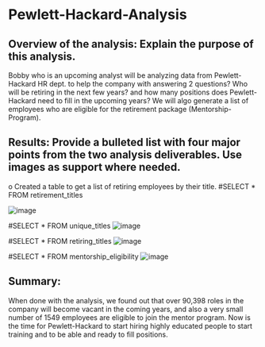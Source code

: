 # Pewlett-Hackard-Analysis

## Overview of the analysis: Explain the purpose of this analysis.

Bobby who is an upcoming analyst will be analyzing data from Pewlett-Hackard HR dept. to help the company with answering 2 questions?  Who will be retiring in the next few years?
and how many positions does Pewlett-Hackard need to fill in the upcoming years?  We will algo generate a list of employees who are eligible for the retirement package (Mentorship-
Program).

## Results: Provide a bulleted list with four major points from the two analysis deliverables. Use images as support where needed.

o	Created a table to get a list of retiring employees by their title.
#SELECT * FROM retirement_titles

![image](https://user-images.githubusercontent.com/94503395/154779745-aea269bf-cf8c-4822-98cf-450e41964f1b.png)

#SELECT * FROM unique_titles
![image](https://user-images.githubusercontent.com/94503395/154779812-9a872cb8-03b4-4bad-b5a2-f41dec50b3ac.png)

#SELECT * FROM retiring_titles
![image](https://user-images.githubusercontent.com/94503395/154779917-8485e0a9-aca4-4068-9ae2-9c688765736e.png)

#SELECT * FROM mentorship_eligibility
![image](https://user-images.githubusercontent.com/94503395/154780025-a4e08566-5f80-4d0e-8a83-662ed9ef2ca4.png)




## Summary: 

When done with the analysis, we found out that over 90,398 roles in the company
will become vacant in the coming years, and also a very small number of 1549 employees are eligible to join
the mentor program.  Now is the time for Pewlett-Hackard to start hiring highly educated
people to start training and to be able and ready to fill positions.


